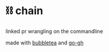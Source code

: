 # ⛓️ chain
linked pr wrangling on the commandline

made with [bubbletea](https://github.com/charmbracelet/bubbletea) and [go-gh](https://github.com/cli/go-gh)
